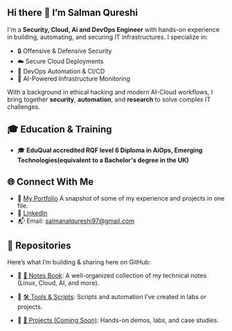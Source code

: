 ## Hi there 👋  I’m Salman Qureshi

I'm a **Security, Cloud, Ai and DevOps Engineer** with hands-on experience in building, automating, and securing IT infrastructures. I specialize in:

- 🔒 Offensive & Defensive Security
- ☁️ Secure Cloud Deployments
- 🔄 DevOps Automation & CI/CD
- 🧠 AI-Powered Infrastructure Monitoring

With a background in ethical hacking and modern AI-Cloud workflows, I bring together **security**, **automation**, and **research** to solve complex IT challenges.

## 🎓 Education & Training

- 🎓 **EduQual accredited RQF level 6 Diploma in AiOps, Emerging Technologies(equivalent to a Bachelor's degree in the UK)** 

## 🌐 Connect With Me

- 📄 [My Portfolio]([link-to-repo-or-direct-file](https://github.com/Salman-Qurayshi/Portfolio/tree/main)) A snapshot of some of my experience and projects in one file.
- 💼 [LinkedIn](https://www.linkedin.com/in/salman-qureshi-4aa41a247)
- 📬 Email: salmanalqureshi97@gmail.com


## 📁 Repositories

Here’s what I’m building & sharing here on GitHub:

- 🔗 [📘 Notes Book](https://github.com/yourusername/notes-book): A well-organized collection of my technical notes (Linux, Cloud, AI, and more).

- 🔗 [🛠️ Tools & Scripts](https://github.com/yourusername/tools-scripts): Scripts and automation I’ve created in labs or projects.

- 🔗 [🚧 Projects (Coming Soon)](https://github.com/yourusername/projects): Hands-on demos, labs, and case studies.
